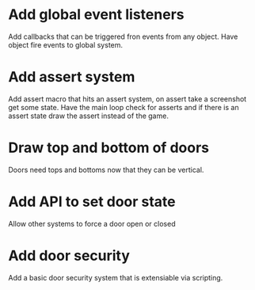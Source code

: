 # Add global event listeners
Add callbacks that can be triggered fron events from any object. Have object fire events to global system.

# Add assert system
Add assert macro that hits an assert system, on assert take a screenshot get some state. Have the main loop check for asserts and if there is an assert state draw the assert instead of the game.

# Draw top and bottom of doors
Doors need tops and bottoms now that they can be vertical.

# Add API to set door state
Allow other systems to force a door open or closed

# Add door security
Add a basic door security system that is extensiable via scripting.

